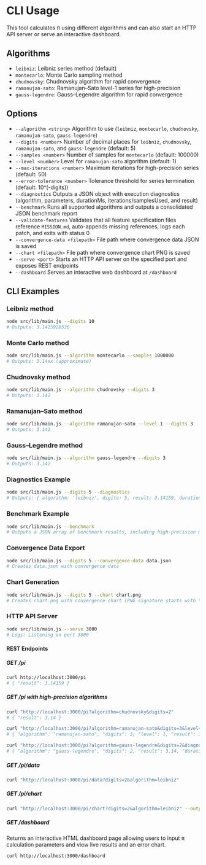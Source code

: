 # CLI Usage

This tool calculates π using different algorithms and can also start an HTTP API server or serve an interactive dashboard.

## Algorithms

- `leibniz`: Leibniz series method (default)
- `montecarlo`: Monte Carlo sampling method
- `chudnovsky`: Chudnovsky algorithm for rapid convergence
- `ramanujan-sato`: Ramanujan–Sato level-1 series for high-precision
- `gauss-legendre`: Gauss–Legendre algorithm for rapid convergence

## Options

- `--algorithm <string>`  Algorithm to use (`leibniz`, `montecarlo`, `chudnovsky`, `ramanujan-sato`, `gauss-legendre`)
- `--digits <number>`     Number of decimal places for `leibniz`, `chudnovsky`, `ramanujan-sato`, and `gauss-legendre` (default: 5)
- `--samples <number>`    Number of samples for `montecarlo` (default: 100000)
- `--level <number>`      Level for `ramanujan-sato` algorithm (default: 1)
- `--max-iterations <number>`  Maximum iterations for high-precision series (default: 50)
- `--error-tolerance <number>` Tolerance threshold for series termination (default: 10^(-digits))
- `--diagnostics`         Outputs a JSON object with execution diagnostics (algorithm, parameters, durationMs, iterations/samplesUsed, and result)
- `--benchmark`           Runs all supported algorithms and outputs a consolidated JSON benchmark report
- `--validate-features`   Validates that all feature specification files reference `MISSION.md`, auto-appends missing references, logs each patch, and exits with status 0
- `--convergence-data <filepath>`  File path where convergence data JSON is saved
- `--chart <filepath>`     File path where convergence chart PNG is saved
- `--serve <port>`         Starts an HTTP API server on the specified port and exposes REST endpoints
- `--dashboard`            Serves an interactive web dashboard at `/dashboard`

## CLI Examples

### Leibniz method

```bash
node src/lib/main.js --digits 10
# Outputs: 3.1415926536
```

### Monte Carlo method

```bash
node src/lib/main.js --algorithm montecarlo --samples 1000000
# Outputs: 3.14xx (approximate)
```

### Chudnovsky method

```bash
node src/lib/main.js --algorithm chudnovsky --digits 3
# Outputs: 3.142
```

### Ramanujan–Sato method

```bash
node src/lib/main.js --algorithm ramanujan-sato --level 1 --digits 3
# Outputs: 3.142
```

### Gauss–Legendre method

```bash
node src/lib/main.js --algorithm gauss-legendre --digits 3
# Outputs: 3.142
```

### Diagnostics Example

```bash
node src/lib/main.js --digits 5 --diagnostics
# Outputs: { algorithm: 'leibniz', digits: 5, result: 3.14159, durationMs: 12, iterations: 200000 }
```

### Benchmark Example

```bash
node src/lib/main.js --benchmark
# Outputs a JSON array of benchmark results, including high-precision methods
```

### Convergence Data Export

```bash
node src/lib/main.js --digits 5 --convergence-data data.json
# Creates data.json with convergence data
```

### Chart Generation

```bash
node src/lib/main.js --digits 5 --chart chart.png
# Creates chart.png with convergence chart (PNG signature starts with \x89PNG) 
```

### HTTP API Server

```bash
node src/lib/main.js --serve 3000
# Logs: Listening on port 3000
```

#### REST Endpoints

##### GET /pi

```bash
curl http://localhost:3000/pi
# { "result": 3.14159 }
```

##### GET /pi with high-precision algorithms

```bash
curl "http://localhost:3000/pi?algorithm=chudnovsky&digits=2"
# { "result": 3.14 }

curl "http://localhost:3000/pi?algorithm=ramanujan-sato&digits=3&level=1&diagnostics=true"
# { "algorithm": "ramanujan-sato", "digits": 3, "level": 1, "result": 3.142, "durationMs": 10 }

curl "http://localhost:3000/pi?algorithm=gauss-legendre&digits=2&diagnostics=true"
# { "algorithm": "gauss-legendre", "digits": 2, "result": 3.14, "durationMs": 10 }
```

##### GET /pi/data

```bash
curl "http://localhost:3000/pi/data?digits=2&algorithm=leibniz"
```

##### GET /pi/chart

```bash
curl "http://localhost:3000/pi/chart?digits=2&algorithm=leibniz" --output chart.png
```

##### GET /dashboard

Returns an interactive HTML dashboard page allowing users to input π calculation parameters and view live results and an error chart.

```bash
curl http://localhost:3000/dashboard
```
